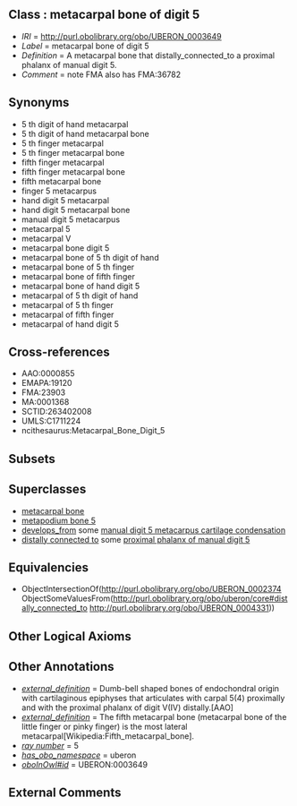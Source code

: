 
## Class : metacarpal bone of digit 5

 * *IRI* = http://purl.obolibrary.org/obo/UBERON_0003649
 * *Label* = metacarpal bone of digit 5
 * *Definition* = A metacarpal bone that distally_connected_to a proximal phalanx of manual digit 5.
 * *Comment* = note FMA also has FMA:36782

## Synonyms

 * 5 th digit of hand metacarpal
 * 5 th digit of hand metacarpal bone
 * 5 th finger metacarpal
 * 5 th finger metacarpal bone
 * fifth finger metacarpal
 * fifth finger metacarpal bone
 * fifth metacarpal bone
 * finger 5 metacarpus
 * hand digit 5 metacarpal
 * hand digit 5 metacarpal bone
 * manual digit 5 metacarpus
 * metacarpal 5
 * metacarpal V
 * metacarpal bone digit 5
 * metacarpal bone of 5 th digit of hand
 * metacarpal bone of 5 th finger
 * metacarpal bone of fifth finger
 * metacarpal bone of hand digit 5
 * metacarpal of 5 th digit of hand
 * metacarpal of 5 th finger
 * metacarpal of fifth finger
 * metacarpal of hand digit 5

## Cross-references

 * AAO:0000855
 * EMAPA:19120
 * FMA:23903
 * MA:0001368
 * SCTID:263402008
 * UMLS:C1711224
 * ncithesaurus:Metacarpal_Bone_Digit_5

## Subsets


## Superclasses

 * [metacarpal bone](../../UBERON/74/UBERON_0002374.md)
 * [metapodium bone 5](../../UBERON/85/UBERON_0013585.md)
 * [develops_from](../../RO/02/RO_0002202.md) some [manual digit 5 metacarpus cartilage condensation](../../UBERON/74/UBERON_0010574.md)
 * [distally connected to](../../core#distally/to/core#distally_connected_to.md) some [proximal phalanx of manual digit 5](../../UBERON/31/UBERON_0004331.md)

## Equivalencies

 * ObjectIntersectionOf(<http://purl.obolibrary.org/obo/UBERON_0002374> ObjectSomeValuesFrom(<http://purl.obolibrary.org/obo/uberon/core#distally_connected_to> <http://purl.obolibrary.org/obo/UBERON_0004331>))

## Other Logical Axioms


## Other Annotations

 * *[external_definition](../../UBPROP/01/UBPROP_0000001.md)* = Dumb-bell shaped bones of endochondral origin with cartilaginous epiphyses that articulates with carpal 5(4) proximally and with the proximal phalanx of digit V(IV) distally.[AAO]
 * *[external_definition](../../UBPROP/01/UBPROP_0000001.md)* = The fifth metacarpal bone (metacarpal bone of the little finger or pinky finger) is the most lateral metacarpal[Wikipedia:Fifth_metacarpal_bone].
 * *[ray number](../../UBPROP/04/UBPROP_0000104.md)* = 5
 * *[has_obo_namespace](../../ce/oboInOwl#hasOBONamespace.md)* = uberon
 * *[oboInOwl#id](../../id/oboInOwl#id.md)* = UBERON:0003649

## External Comments

